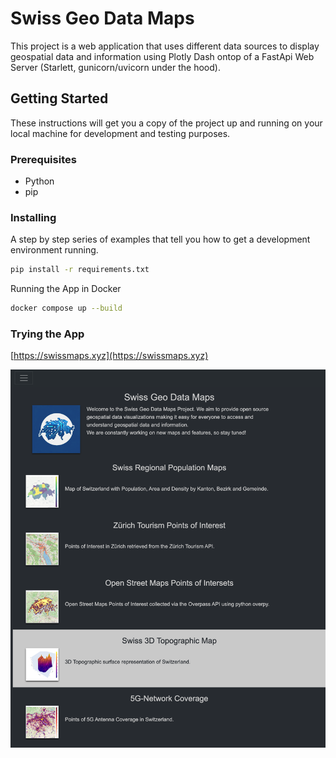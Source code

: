 # Swiss Geo Data Maps

This project is a web application that uses different data sources to display geospatial data and information using Plotly Dash ontop of a FastApi Web Server (Starlett, gunicorn/uvicorn under the hood).

## Getting Started

These instructions will get you a copy of the project up and running on your local machine for development and testing purposes.

### Prerequisites

- Python
- pip

### Installing

A step by step series of examples that tell you how to get a development environment running.

```bash
pip install -r requirements.txt
```

Running the App in Docker

```bash
docker compose up --build
```

### Trying the App
[https://swissmaps.xyz](https://swissmaps.xyz)

![App screenshot](assets/screen.png)


